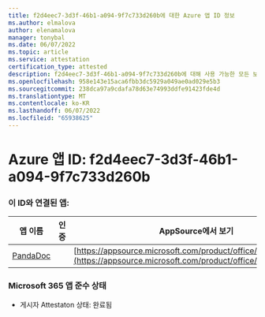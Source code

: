 ```yaml
---
title: f2d4eec7-3d3f-46b1-a094-9f7c733d260b에 대한 Azure 앱 ID 정보
ms.author: elmalova
author: elenamalova
manager: tonybal
ms.date: 06/07/2022
ms.topic: article
ms.service: attestation
certification_type: attested
description: f2d4eec7-3d3f-46b1-a094-9f7c733d260b에 대해 사용 가능한 모든 보안 및 규정 준수 정보입니다.
ms.openlocfilehash: 958e143e15aca6fbb3dc5929a049ae0ad029e5b3
ms.sourcegitcommit: 238dca97a9cdafa78d63e74993ddfe91423fde4d
ms.translationtype: MT
ms.contentlocale: ko-KR
ms.lasthandoff: 06/07/2022
ms.locfileid: "65938625"
---
```

# <a name="azure-app-id-f2d4eec7-3d3f-46b1-a094-9f7c733d260b"></a>Azure 앱 ID: f2d4eec7-3d3f-46b1-a094-9f7c733d260b


### <a name="apps-associated-with-this-id"></a>이 ID와 연결된 앱:
| **앱 이름** | **인증** | **AppSource에서 보기** |
|--------------|---------------|-----------------------|
| [PandaDoc](../forward/WA200002927.md) |  | [https://appsource.microsoft.com/product/office/WA200002927](https://appsource.microsoft.com/product/office/WA200002927) |

### <a name="microsoft-365-app-compliance-status"></a>Microsoft 365 앱 준수 상태
- 게시자 Attestaton 상태: 완료됨
